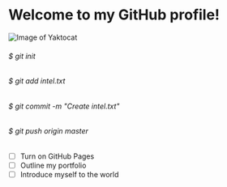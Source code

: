 # Welcome to my GitHub profile!
![Image of Yaktocat](https://octodex.github.com/images/yaktocat.png)
###### $ git init
###### $ git add intel.txt
###### $ git commit -m "Create intel.txt"
###### $ git push origin master
- [ ] Turn on GitHub Pages
- [ ] Outline my portfolio
- [ ] Introduce myself to the world
